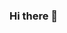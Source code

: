 ### Hi there 👋

<!--
**FaisalHafeez/FaisalHafeez** is a ✨ _special_ ✨ repository because its `README.md` (this file) appears on your GitHub profile.

Here are some ideas to get you started:

- 🔭 I’m currently working on MERN Stack
- 🌱 I’m currently learning SASS/AWS/Gatbsy
- 💬 Ask me about Anything
- 📫 How to reach me:
